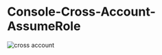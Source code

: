 # Console-Cross-Account-AssumeRole

![cross account](https://github.com/jcabralmdevops/Console-Cross-Account-AssumeRole/assets/109381604/2cbcbce7-671d-43b4-a648-a8120e88ed4a)
